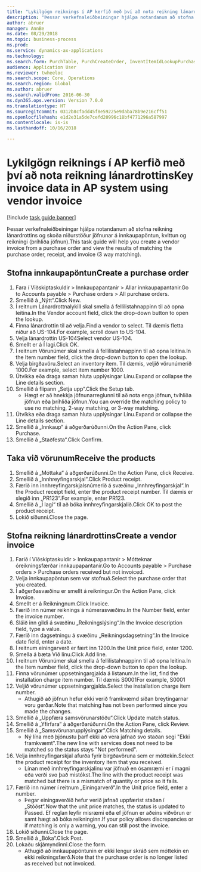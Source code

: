 ```yaml
--- 
title: "Lykilgögn reiknings í AP kerfið með því að nota reikning lánardrottins"
description: "Þessar verkefnaleiðbeiningar hjálpa notandanum að stofna reikning lánardrottins og skoða niðurstöður jöfnunar á innkaupapöntun, kvittun og reikningi (þríhliða jöfnun)."
author: abruer
manager: AnnBe
ms.date: 08/29/2018
ms.topic: business-process
ms.prod: 
ms.service: dynamics-ax-applications
ms.technology: 
ms.search.form: PurchTable, PurchCreateOrder, InventItemIdLookupPurchase, PurchEditLines, VendEditInvoice, InventItemIdLookupSimple, VendInvoiceMatchingDetails
audience: Application User
ms.reviewer: twheeloc
ms.search.scope: Core, Operations
ms.search.region: Global
ms.author: abruer
ms.search.validFrom: 2016-06-30
ms.dyn365.ops.version: Version 7.0.0
ms.translationtype: HT
ms.sourcegitcommit: 0312b8cfadd45f8e59225e9daba78b9e216cff51
ms.openlocfilehash: e1d2e31a5de7cefd20996c18bf4771296a587997
ms.contentlocale: is-is
ms.lasthandoff: 10/16/2018

---
```

# <a name="key-invoice-data-in-ap-system-using-vendor-invoice"></a><span data-ttu-id="bcbeb-103">Lykilgögn reiknings í AP kerfið með því að nota reikning lánardrottins</span><span class="sxs-lookup"><span data-stu-id="bcbeb-103">Key invoice data in AP system using vendor invoice</span></span>

[!include [task guide banner](../../includes/task-guide-banner.md)]

<span data-ttu-id="bcbeb-104">Þessar verkefnaleiðbeiningar hjálpa notandanum að stofna reikning lánardrottins og skoða niðurstöður jöfnunar á innkaupapöntun, kvittun og reikningi (þríhliða jöfnun).</span><span class="sxs-lookup"><span data-stu-id="bcbeb-104">This task guide will help you create a vendor invoice from a purchase order and view the results of matching the purchase order, receipt, and invoice (3 way matching).</span></span>


## <a name="create-a-purchase-order"></a><span data-ttu-id="bcbeb-105">Stofna innkaupapöntun</span><span class="sxs-lookup"><span data-stu-id="bcbeb-105">Create a purchase order</span></span>
1. <span data-ttu-id="bcbeb-106">Fara í Viðskiptaskuldir > Innkaupapantanir > Allar innkaupapantanir.</span><span class="sxs-lookup"><span data-stu-id="bcbeb-106">Go to Accounts payable > Purchase orders > All purchase orders.</span></span>
2. <span data-ttu-id="bcbeb-107">Smellið á „Nýtt“.</span><span class="sxs-lookup"><span data-stu-id="bcbeb-107">Click New.</span></span>
3. <span data-ttu-id="bcbeb-108">Í reitnum Lánardrottnalykill skal smella á fellilistahnappinn til að opna leitina.</span><span class="sxs-lookup"><span data-stu-id="bcbeb-108">In the Vendor account field, click the drop-down button to open the lookup.</span></span>
4. <span data-ttu-id="bcbeb-109">Finna lánardrottin til að velja.</span><span class="sxs-lookup"><span data-stu-id="bcbeb-109">Find a vendor to select.</span></span> <span data-ttu-id="bcbeb-110">Til dæmis fletta niður að US-104.</span><span class="sxs-lookup"><span data-stu-id="bcbeb-110">For example, scroll down to US-104.</span></span>
5. <span data-ttu-id="bcbeb-111">Velja lánardrottin US-104</span><span class="sxs-lookup"><span data-stu-id="bcbeb-111">Select vendor US-104.</span></span>
6. <span data-ttu-id="bcbeb-112">Smellt er á Í lagi.</span><span class="sxs-lookup"><span data-stu-id="bcbeb-112">Click OK.</span></span>
7. <span data-ttu-id="bcbeb-113">Í reitnum Vörunúmer skal smella á fellilistahnappinn til að opna leitina.</span><span class="sxs-lookup"><span data-stu-id="bcbeb-113">In the Item number field, click the drop-down button to open the lookup.</span></span>
8. <span data-ttu-id="bcbeb-114">Velja birgðavöru.</span><span class="sxs-lookup"><span data-stu-id="bcbeb-114">Select an inventory item.</span></span> <span data-ttu-id="bcbeb-115">Til dæmis, veljið vörunúmerið 1000.</span><span class="sxs-lookup"><span data-stu-id="bcbeb-115">For example, select item number 1000.</span></span>
9. <span data-ttu-id="bcbeb-116">Útvíkka eða draga saman hluta upplýsingar Línu.</span><span class="sxs-lookup"><span data-stu-id="bcbeb-116">Expand or collapse the Line details section.</span></span>
10. <span data-ttu-id="bcbeb-117">Smellið á flipann „Setja upp“.</span><span class="sxs-lookup"><span data-stu-id="bcbeb-117">Click the Setup tab.</span></span>
    * <span data-ttu-id="bcbeb-118">Hægt er að hnekkja jöfnunarreglunni til að nota enga jöfnun, tvíhliða jöfnun eða þríhliða jöfnun.</span><span class="sxs-lookup"><span data-stu-id="bcbeb-118">You can override the matching policy to use no matching, 2-way matching, or 3-way matching.</span></span>  
11. <span data-ttu-id="bcbeb-119">Útvíkka eða draga saman hluta upplýsingar Línu.</span><span class="sxs-lookup"><span data-stu-id="bcbeb-119">Expand or collapse the Line details section.</span></span>
12. <span data-ttu-id="bcbeb-120">Smellið á „Innkaup“ á aðgerðarúðunni.</span><span class="sxs-lookup"><span data-stu-id="bcbeb-120">On the Action Pane, click Purchase.</span></span>
13. <span data-ttu-id="bcbeb-121">Smellið á „Staðfesta“.</span><span class="sxs-lookup"><span data-stu-id="bcbeb-121">Click Confirm.</span></span>

## <a name="receive-the-products"></a><span data-ttu-id="bcbeb-122">Taka við vörunum</span><span class="sxs-lookup"><span data-stu-id="bcbeb-122">Receive the products</span></span>
1. <span data-ttu-id="bcbeb-123">Smellið á „Móttaka“ á aðgerðarúðunni.</span><span class="sxs-lookup"><span data-stu-id="bcbeb-123">On the Action Pane, click Receive.</span></span>
2. <span data-ttu-id="bcbeb-124">Smellið á „Innhreyfingarskjal“.</span><span class="sxs-lookup"><span data-stu-id="bcbeb-124">Click Product receipt.</span></span>
3. <span data-ttu-id="bcbeb-125">Færið inn innhreyfingarskjalsnúmerið á svæðinu „Innhreyfingarskjal“.</span><span class="sxs-lookup"><span data-stu-id="bcbeb-125">In the Product receipt field, enter the product receipt number.</span></span> <span data-ttu-id="bcbeb-126">Til dæmis er slegið inn „PR123“.</span><span class="sxs-lookup"><span data-stu-id="bcbeb-126">For example, enter PR123.</span></span>
4. <span data-ttu-id="bcbeb-127">Smellið á „Í lagi“ til að bóka innhreyfingarskjalið.</span><span class="sxs-lookup"><span data-stu-id="bcbeb-127">Click OK to post the product receipt.</span></span>
5. <span data-ttu-id="bcbeb-128">Lokið síðunni.</span><span class="sxs-lookup"><span data-stu-id="bcbeb-128">Close the page.</span></span>

## <a name="create-a-vendor-invoice"></a><span data-ttu-id="bcbeb-129">Stofna reikning lánardrottins</span><span class="sxs-lookup"><span data-stu-id="bcbeb-129">Create a vendor invoice</span></span>
1. <span data-ttu-id="bcbeb-130">Farið í Viðskiptaskuldir > Innkaupapantanir > Mótteknar óreikningsfærðar innkaupapantanir.</span><span class="sxs-lookup"><span data-stu-id="bcbeb-130">Go to Accounts payable > Purchase orders > Purchase orders received but not invoiced.</span></span>
2. <span data-ttu-id="bcbeb-131">Velja innkaupapöntun sem var stofnuð.</span><span class="sxs-lookup"><span data-stu-id="bcbeb-131">Select the purchase order that you created.</span></span>
3. <span data-ttu-id="bcbeb-132">Í aðgerðasvæðinu er smellt á reikningur.</span><span class="sxs-lookup"><span data-stu-id="bcbeb-132">On the Action Pane, click Invoice.</span></span>
4. <span data-ttu-id="bcbeb-133">Smellt er á Reikningnum.</span><span class="sxs-lookup"><span data-stu-id="bcbeb-133">Click Invoice.</span></span>
5. <span data-ttu-id="bcbeb-134">Færið inn númer reiknings á númerasvæðinu.</span><span class="sxs-lookup"><span data-stu-id="bcbeb-134">In the Number field, enter the invoice number.</span></span>
6. <span data-ttu-id="bcbeb-135">Sláið inn gildi á svæðinu „Reikningslýsing“.</span><span class="sxs-lookup"><span data-stu-id="bcbeb-135">In the Invoice description field, type a value.</span></span>
7. <span data-ttu-id="bcbeb-136">Færið inn dagsetningu á svæðinu „Reikningsdagsetning“.</span><span class="sxs-lookup"><span data-stu-id="bcbeb-136">In the Invoice date field, enter a date.</span></span>
8. <span data-ttu-id="bcbeb-137">Í reitnum einingarverð er fært inn 1200.</span><span class="sxs-lookup"><span data-stu-id="bcbeb-137">In the Unit price field, enter 1200.</span></span>
9. <span data-ttu-id="bcbeb-138">Smella á bæta Við línu.</span><span class="sxs-lookup"><span data-stu-id="bcbeb-138">Click Add line.</span></span>
10. <span data-ttu-id="bcbeb-139">Í reitnum Vörunúmer skal smella á fellilistahnappinn til að opna leitina.</span><span class="sxs-lookup"><span data-stu-id="bcbeb-139">In the Item number field, click the drop-down button to open the lookup.</span></span>
11. <span data-ttu-id="bcbeb-140">Finna vörunúmer uppsetningargjalda á listanum.</span><span class="sxs-lookup"><span data-stu-id="bcbeb-140">In the list, find the installation charge item number.</span></span> <span data-ttu-id="bcbeb-141">Til dæmis S0001</span><span class="sxs-lookup"><span data-stu-id="bcbeb-141">For example, S0001</span></span>
12. <span data-ttu-id="bcbeb-142">Veljið vörunúmer uppsetningargjalda.</span><span class="sxs-lookup"><span data-stu-id="bcbeb-142">Select the installation charge item number.</span></span>
    * <span data-ttu-id="bcbeb-143">Athugið að jöfnun hefur ekki verið framkvæmd síðan breytingarnar voru gerðar.</span><span class="sxs-lookup"><span data-stu-id="bcbeb-143">Note that matching has not been performed since you made the changes.</span></span>  
13. <span data-ttu-id="bcbeb-144">Smellið á „Uppfæra samsvörunarstöðu“.</span><span class="sxs-lookup"><span data-stu-id="bcbeb-144">Click Update match status.</span></span>
14. <span data-ttu-id="bcbeb-145">Smellið á „Yfirfara“ á aðgerðarúðunni.</span><span class="sxs-lookup"><span data-stu-id="bcbeb-145">On the Action Pane, click Review.</span></span>
15. <span data-ttu-id="bcbeb-146">Smellið á „Samsvörunarupplýsingar“.</span><span class="sxs-lookup"><span data-stu-id="bcbeb-146">Click Matching details.</span></span>
    * <span data-ttu-id="bcbeb-147">Ný lína með þjónustu þarf ekki að vera jafnað svo staðan segi "Ekki framkvæmt".</span><span class="sxs-lookup"><span data-stu-id="bcbeb-147">The new line with services does not need to be matched so the status stays "Not performed".</span></span>  
16. <span data-ttu-id="bcbeb-148">Velja innhreyfingarskjal afurða fyrir birgðavöruna sem er móttekin.</span><span class="sxs-lookup"><span data-stu-id="bcbeb-148">Select the product receipt for the inventory item that you received.</span></span>
    * <span data-ttu-id="bcbeb-149">Línan með innhreyfingarskjalinu var jöfnuð en ósamræmi er í magni eða verði svo það mistókst.</span><span class="sxs-lookup"><span data-stu-id="bcbeb-149">The line with the product receipt was matched but there is a mismatch of quantity or price so it fails.</span></span>  
17. <span data-ttu-id="bcbeb-150">Færið inn númer í reitnum „Einingarverð“.</span><span class="sxs-lookup"><span data-stu-id="bcbeb-150">In the Unit price field, enter a number.</span></span>
    * <span data-ttu-id="bcbeb-151">Þegar einingaverðið hefur verið jafnað uppfærist staðan í „Stóðst“.</span><span class="sxs-lookup"><span data-stu-id="bcbeb-151">Now that the unit price matches, the status is updated to Passed.</span></span> <span data-ttu-id="bcbeb-152">Ef reglan leyfir misræmi eða ef jöfnun er aðeins viðvörun er samt hægt að bóka reikninginn.</span><span class="sxs-lookup"><span data-stu-id="bcbeb-152">If your policy allows discrepancies or if matching is only a warning, you can still post the invoice.</span></span>  
18. <span data-ttu-id="bcbeb-153">Lokið síðunni.</span><span class="sxs-lookup"><span data-stu-id="bcbeb-153">Close the page.</span></span>
19. <span data-ttu-id="bcbeb-154">Smellið á „Bóka“.</span><span class="sxs-lookup"><span data-stu-id="bcbeb-154">Click Post.</span></span>
20. <span data-ttu-id="bcbeb-155">Lokaðu skjámyndinni.</span><span class="sxs-lookup"><span data-stu-id="bcbeb-155">Close the form.</span></span>
    * <span data-ttu-id="bcbeb-156">Athugið að innkaupapöntunin er ekki lengur skráð sem móttekin en ekki reikningsfærð.</span><span class="sxs-lookup"><span data-stu-id="bcbeb-156">Note that the purchase order is no longer listed as received but not invoiced.</span></span>  



